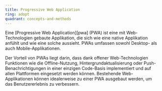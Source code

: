 ```yaml
---
title: Progressive Web Application
ring: adopt
quadrant: concepts-and-methods
---
```


Eine [Progressive Web Application][pwa] (PWA) ist eine mit Web-Technologien gebaute Applikation, die sich wie eine
native Applikation anfühlt und wie eine solche aussieht. PWAs umfassen sowohl Desktop- als auch Mobile-Applikationen.

Der Vorteil von PWAs liegt darin, dass dank offener Web-Technologien Funktionen wie die Offline-Nutzung,
Hintergrundaktualisierung oder Push-Benachrichtigungen in einer einzigen Code-Basis implementiert und auf allen Plattformen
eingesetzt werden können. Bestehende Web-Applikationen können idealerweise zu einer PWA ausgebaut werden, um
das Benutzererlebnis zu verbessern.
